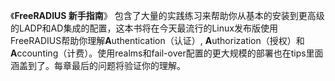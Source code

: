   《**FreeRADIUS 新手指南**》 包含了大量的实践练习来帮助你从基本的安装到更高级的LADP和AD集成的配置，这本书将在今天最流行的Linux发布版使用FreeRADIUS帮助你理解**A**uthentication（认证）, **A**uthorization（授权）和**A**ccounting（计费）。使用realms和fail-over配置的更大规模的部署也在tips里面涵盖到了。每章最后的问题将验证你的理解。
